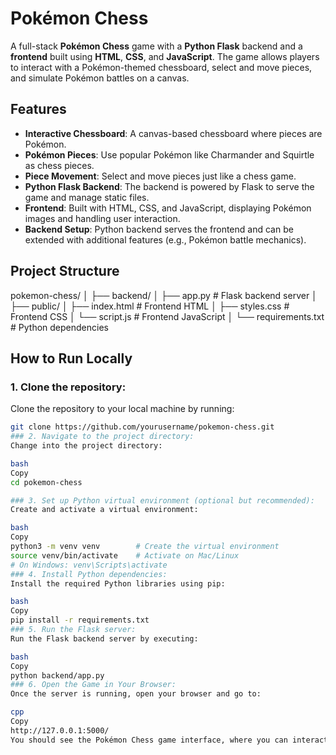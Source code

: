 # Pokémon Chess

A full-stack **Pokémon Chess** game with a **Python Flask** backend and a **frontend** built using **HTML**, **CSS**, and **JavaScript**. The game allows players to interact with a Pokémon-themed chessboard, select and move pieces, and simulate Pokémon battles on a canvas.

## Features
- **Interactive Chessboard**: A canvas-based chessboard where pieces are Pokémon.
- **Pokémon Pieces**: Use popular Pokémon like Charmander and Squirtle as chess pieces.
- **Piece Movement**: Select and move pieces just like a chess game.
- **Python Flask Backend**: The backend is powered by Flask to serve the game and manage static files.
- **Frontend**: Built with HTML, CSS, and JavaScript, displaying Pokémon images and handling user interaction.
- **Backend Setup**: Python backend serves the frontend and can be extended with additional features (e.g., Pokémon battle mechanics).

## Project Structure
pokemon-chess/
│
├── backend/
│ ├── app.py # Flask backend server
│
├── public/
│ ├── index.html # Frontend HTML
│ ├── styles.css # Frontend CSS
│ └── script.js # Frontend JavaScript
│
└── requirements.txt # Python dependencies


## How to Run Locally

### 1. Clone the repository:
Clone the repository to your local machine by running:

```bash
git clone https://github.com/yourusername/pokemon-chess.git
### 2. Navigate to the project directory:
Change into the project directory:

bash
Copy
cd pokemon-chess

### 3. Set up Python virtual environment (optional but recommended):
Create and activate a virtual environment:

bash
Copy
python3 -m venv venv        # Create the virtual environment
source venv/bin/activate    # Activate on Mac/Linux
# On Windows: venv\Scripts\activate
### 4. Install Python dependencies:
Install the required Python libraries using pip:

bash
Copy
pip install -r requirements.txt
### 5. Run the Flask server:
Run the Flask backend server by executing:

bash
Copy
python backend/app.py
### 6. Open the Game in Your Browser:
Once the server is running, open your browser and go to:

cpp
Copy
http://127.0.0.1:5000/
You should see the Pokémon Chess game interface, where you can interact with the chessboard and move Pokémon pieces.

